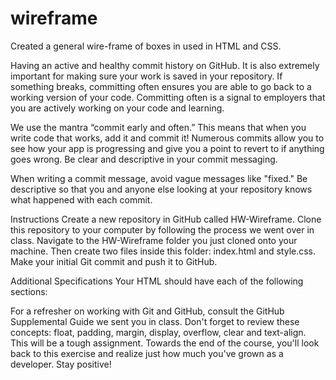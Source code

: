 # wireframe
Created a general wire-frame of boxes in used in HTML and CSS.  

Having an active and healthy commit history on GitHub. It is also extremely important for making sure your work is saved in your repository. If something breaks, committing often ensures you are able to go back to a working version of your code.
Committing often is a signal to employers that you are actively working on your code and learning.

We use the mantra “commit early and often.”  This means that when you write code that works, add it and commit it!
Numerous commits allow you to see how your app is progressing and give you a point to revert to if anything goes wrong.
Be clear and descriptive in your commit messaging.

When writing a commit message, avoid vague messages like "fixed." Be descriptive so that you and anyone else looking at your repository knows what happened with each commit.

Instructions
Create a new repository in GitHub called HW-Wireframe.
Clone this repository to your computer by following the process we went over in class.
Navigate to the HW-Wireframe folder you just cloned onto your machine.
Then create two files inside this folder: index.html and style.css.
Make your initial Git commit and push it to GitHub.

Additional Specifications
Your HTML should have each of the following sections:

For a refresher on working with Git and GitHub, consult the GitHub Supplemental Guide we sent you in class.
Don't forget to review these concepts: float, padding, margin, display, overflow, clear and text-align.
This will be a tough assignment. Towards the end of the course, you'll look back to this exercise and realize just how much you've grown as a developer. Stay positive!
